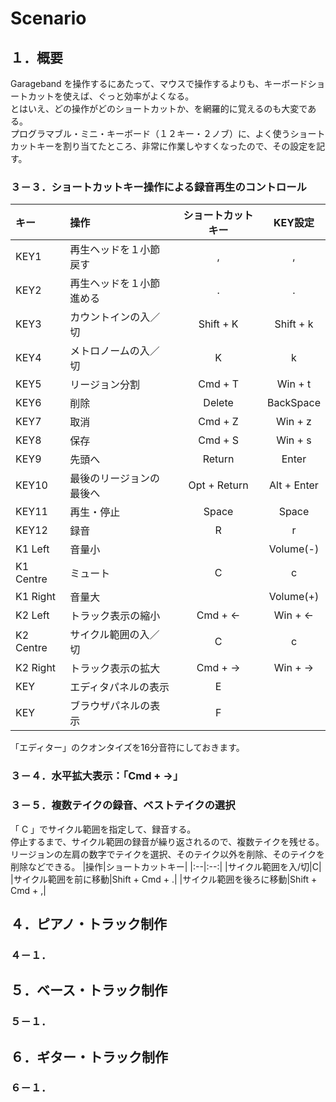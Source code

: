 # Scenario
## １．概要
Garageband を操作するにあたって、マウスで操作するよりも、キーボードショートカットを使えば、ぐっと効率がよくなる。  
とはいえ、どの操作がどのショートカットか、を網羅的に覚えるのも大変である。  
プログラマブル・ミニ・キーボード（１２キー・２ノブ）に、よく使うショートカットキーを割り当てたところ、非常に作業しやすくなったので、その設定を記す。

### ３－３．ショートカットキー操作による録音再生のコントロール
|キー|操作|ショートカットキー|KEY設定|
|:--|:--|:--:|:--:|
|KEY1|再生ヘッドを１小節戻す|,|,|
|KEY2|再生ヘッドを１小節進める|.|.|
|KEY3|カウントインの入／切|Shift + K|Shift + k|
|KEY4|メトロノームの入／切|K|k|
|KEY5|リージョン分割|Cmd + T|Win + t|
|KEY6|削除|Delete|BackSpace|
|KEY7|取消|Cmd + Z|Win + z|
|KEY8|保存|Cmd + S|Win + s|
|KEY9|先頭へ|Return|Enter|
|KEY10|最後のリージョンの最後へ|Opt + Return|Alt + Enter|
|KEY11|再生・停止|Space|Space|
|KEY12|録音|R|r|
|K1 Left|音量小||Volume(-)|
|K1 Centre|ミュート|C|c|
|K1 Right|音量大||Volume(+)|
|K2 Left|トラック表示の縮小|Cmd + ←|Win + ←|
|K2 Centre|サイクル範囲の入／切|C|c|
|K2 Right|トラック表示の拡大|Cmd + →|Win + →|
|KEY|エディタパネルの表示|E|
|KEY|ブラウザパネルの表示|F|
  
「エディター」のクオンタイズを16分音符にしておきます。  
### ３－４．水平拡大表示：「Cmd + →」
### ３－５．複数テイクの録音、ベストテイクの選択
「 C 」でサイクル範囲を指定して、録音する。  
停止するまで、サイクル範囲の録音が繰り返されるので、複数テイクを残せる。  
リージョンの左肩の数字でテイクを選択、そのテイク以外を削除、そのテイクを削除などできる。
|操作|ショートカットキー|
|:--|:--:|
|サイクル範囲を入/切|C|
|サイクル範囲を前に移動|Shift + Cmd + .|
|サイクル範囲を後ろに移動|Shift + Cmd + ,|
## ４．ピアノ・トラック制作
### ４－１．

## ５．ベース・トラック制作
### ５－１．

## ６．ギター・トラック制作
### ６－１．
